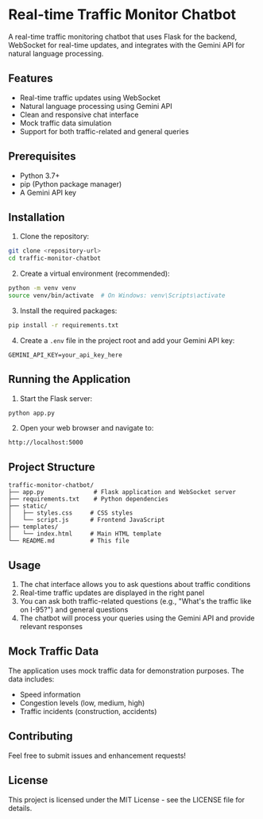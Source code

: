 # Real-time Traffic Monitor Chatbot

A real-time traffic monitoring chatbot that uses Flask for the backend, WebSocket for real-time updates, and integrates with the Gemini API for natural language processing.

## Features

- Real-time traffic updates using WebSocket
- Natural language processing using Gemini API
- Clean and responsive chat interface
- Mock traffic data simulation
- Support for both traffic-related and general queries

## Prerequisites

- Python 3.7+
- pip (Python package manager)
- A Gemini API key

## Installation

1. Clone the repository:
```bash
git clone <repository-url>
cd traffic-monitor-chatbot
```

2. Create a virtual environment (recommended):
```bash
python -m venv venv
source venv/bin/activate  # On Windows: venv\Scripts\activate
```

3. Install the required packages:
```bash
pip install -r requirements.txt
```

4. Create a `.env` file in the project root and add your Gemini API key:
```
GEMINI_API_KEY=your_api_key_here
```

## Running the Application

1. Start the Flask server:
```bash
python app.py
```

2. Open your web browser and navigate to:
```
http://localhost:5000
```

## Project Structure

```
traffic-monitor-chatbot/
├── app.py              # Flask application and WebSocket server
├── requirements.txt    # Python dependencies
├── static/
│   ├── styles.css     # CSS styles
│   └── script.js      # Frontend JavaScript
├── templates/
│   └── index.html     # Main HTML template
└── README.md          # This file
```

## Usage

1. The chat interface allows you to ask questions about traffic conditions
2. Real-time traffic updates are displayed in the right panel
3. You can ask both traffic-related questions (e.g., "What's the traffic like on I-95?") and general questions
4. The chatbot will process your queries using the Gemini API and provide relevant responses

## Mock Traffic Data

The application uses mock traffic data for demonstration purposes. The data includes:
- Speed information
- Congestion levels (low, medium, high)
- Traffic incidents (construction, accidents)

## Contributing

Feel free to submit issues and enhancement requests!

## License

This project is licensed under the MIT License - see the LICENSE file for details. 